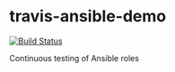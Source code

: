 # travis-ansible-demo
[![Build Status](https://travis-ci.org/sontt9/travis-ansible-demo.svg?branch=master)](https://travis-ci.org/sontt9/travis-ansible-demo)

Continuous testing of Ansible roles
